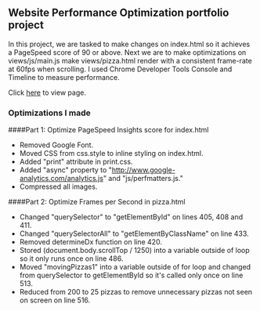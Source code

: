 ## Website Performance Optimization portfolio project

In this project, we are tasked to make changes on index.html so it achieves a PageSpeed score of 90 or above. Next we are to make optimizations on views/js/main.js make views/pizza.html render with a consistent frame-rate at 60fps when scrolling. I used Chrome Developer Tools Console and Timeline to measure performance.

Click [here](https://envincebal.github.io/web-optimization/) to view page.

### Optimizations I made

####Part 1: Optimize PageSpeed Insights score for index.html

- Removed Google Font.
- Moved CSS from css.style to inline styling on index.html.
- Added "print" attribute in print.css.
- Added "async" property to "http://www.google-analytics.com/analytics.js" and "js/perfmatters.js."
- Compressed all images.

####Part 2: Optimize Frames per Second in pizza.html

- Changed "querySelector" to "getElementById" on lines 405, 408 and 411.
- Changed "querySelectorAll" to "getElementByClassName" on line 433.
- Removed determineDx function on line 420.
- Stored (document.body.scrollTop / 1250) into a variable outside of loop so it only runs once on line 486.
- Moved "movingPizzas1" into a variable outside of for loop and changed from querySelector to getElementById so it's called only once on line 513.
- Reduced from 200 to 25 pizzas to remove unnecessary pizzas not seen on screen on line 516.
